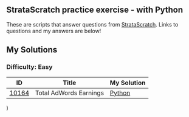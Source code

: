 ## StrataScratch practice exercise - with Python

These are scripts that answer questions from [StrataScratch](https://www.stratascratch.com/). Links to questions and my answers are below!

## My Solutions

### Difficulty: Easy

| ID | Title | My Solution |
| --- | --- | --- |
| [10164](https://platform.stratascratch.com/coding/10164-total-adwords-earnings?code_type=2) | Total AdWords Earnings| [Python](Easy/10164_Total_AdWords_Earnings.py)
)

